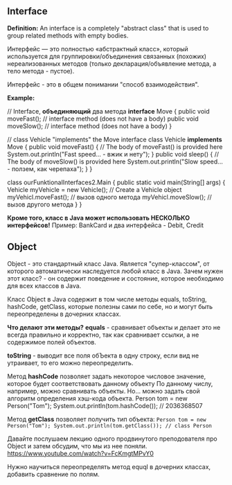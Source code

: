 ## Interface
**Definition:**
An interface is a completely "abstract class" that is used to group related methods
with empty bodies.

Интерфейс — это полностью «абстрактный класс», который используется для группировки/объединения
связанных (похожих) нереализованных методов (только декларация/объявление метода, а тело метода - пустое).

Интерфейс - это в общем понимании "способ взаимодействия".

**Example:**

// Interface, **объединяющий** два метода
**interface** Move {
public void moveFast(); // interface method (does not have a body)
public void moveSlow(); // interface method (does not have a body)
}

// class Vehicle "implements" the Move interface
class Vehicle **implements** Move {
public void moveFast() {
// The body of moveFast() is provided here
System.out.println("Fast speed... - вжик и нету");
}
public void sleep() {
// The body of moveSlow() is provided here
System.out.println("Slow speed... - ползем, как черепаха");
}
}

class ourFunktionaIInterfaces2.Main {
public static void main(String[] args) {
Vehicle myVehicle = new Vehicle();  // Create a Vehicle object
myVehicl.moveFast(); // вызов одного метода
myVehicl.moveSlow(); // вызов другого метода
}
}

**Кроме того, класс в Java может использовать НЕСКОЛЬКО интерфейсов!**
Пример: BankCard и два интерфейса - Debit, Credit

## Object
Object - это стандартный класс Java. Является "супер-классом", от которого автоматически наследуется любой класс в Java.
Зачем нужен этот класс? - он содержит поведение и состояние, которое необходимо для всех классов в Java.

Класс Object в Java содержит в том числе методы equals, toString, hashCode, getClass,
которые полезны сами по себе, но и могут быть переопределены в дочерних классах.

**Что делают эти методы?**
**equals** - сравнивает объекты и делает это не всегда правильно и корректно, так как сравнивает ссылки,
а не содержимое полей объектов.

**toString** - выводит все поля обЪекта в одну строку, если вид не утраивает, то его можно переопределить.

Метод **hashCode** позволяет задать некоторое числовое значение, которое будет соответствовать данному объекту
По данному числу, например, можно сравнивать объекты. Но... можно задать свой алгоритм определения
хэш-кода объекта.
Person tom = new Person("Tom");
System.out.println(tom.hashCode()); // 2036368507

Метод **getClass** позволяет получить тип объекта:
`Person tom = new Person("Tom");
System.out.println(tom.getClass()); // class Person`

Давайте послушаем лекцию одного продвинутого преподователя про Object
и затем обсудим, что мы из нее поняли.
https://www.youtube.com/watch?v=FcKmgtMPvY0

Нужно научиться переопределять метод equql в дочерних классах, добавить сравнение по полям.